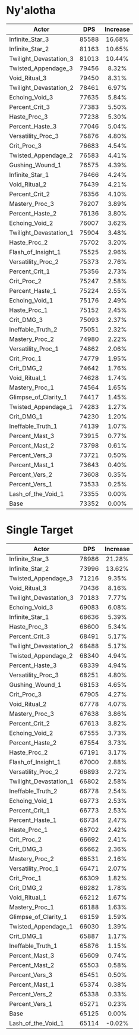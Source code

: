 # Ny'alotha
| Actor | DPS | Increase |
|---|:---:|:---:|
|Infinite_Star_3|85588|16.68%|
|Infinite_Star_2|81163|10.65%|
|Twilight_Devastation_3|81013|10.44%|
|Twisted_Appendage_3|79456|8.32%|
|Void_Ritual_3|79450|8.31%|
|Twilight_Devastation_2|78461|6.97%|
|Echoing_Void_3|77635|5.84%|
|Percent_Crit_3|77383|5.50%|
|Haste_Proc_3|77238|5.30%|
|Percent_Haste_3|77046|5.04%|
|Versatility_Proc_3|76876|4.80%|
|Crit_Proc_3|76683|4.54%|
|Twisted_Appendage_2|76583|4.41%|
|Gushing_Wound_1|76575|4.39%|
|Infinite_Star_1|76466|4.24%|
|Void_Ritual_2|76439|4.21%|
|Percent_Crit_2|76356|4.10%|
|Mastery_Proc_3|76207|3.89%|
|Percent_Haste_2|76136|3.80%|
|Echoing_Void_2|76007|3.62%|
|Twilight_Devastation_1|75904|3.48%|
|Haste_Proc_2|75702|3.20%|
|Flash_of_Insight_1|75525|2.96%|
|Versatility_Proc_2|75373|2.76%|
|Percent_Crit_1|75356|2.73%|
|Crit_Proc_2|75247|2.58%|
|Percent_Haste_1|75224|2.55%|
|Echoing_Void_1|75176|2.49%|
|Haste_Proc_1|75152|2.45%|
|Crit_DMG_3|75093|2.37%|
|Ineffable_Truth_2|75051|2.32%|
|Mastery_Proc_2|74980|2.22%|
|Versatility_Proc_1|74862|2.06%|
|Crit_Proc_1|74779|1.95%|
|Crit_DMG_2|74642|1.76%|
|Void_Ritual_1|74628|1.74%|
|Mastery_Proc_1|74564|1.65%|
|Glimpse_of_Clarity_1|74417|1.45%|
|Twisted_Appendage_1|74283|1.27%|
|Crit_DMG_1|74230|1.20%|
|Ineffable_Truth_1|74139|1.07%|
|Percent_Mast_3|73915|0.77%|
|Percent_Mast_2|73798|0.61%|
|Percent_Vers_3|73721|0.50%|
|Percent_Mast_1|73643|0.40%|
|Percent_Vers_2|73608|0.35%|
|Percent_Vers_1|73533|0.25%|
|Lash_of_the_Void_1|73355|0.00%|
|Base|73352|0.00%|

# Single Target
| Actor | DPS | Increase |
|---|:---:|:---:|
|Infinite_Star_3|78986|21.28%|
|Infinite_Star_2|73996|13.62%|
|Twisted_Appendage_3|71216|9.35%|
|Void_Ritual_3|70436|8.16%|
|Twilight_Devastation_3|70183|7.77%|
|Echoing_Void_3|69083|6.08%|
|Infinite_Star_1|68636|5.39%|
|Haste_Proc_3|68600|5.34%|
|Percent_Crit_3|68491|5.17%|
|Twilight_Devastation_2|68488|5.17%|
|Twisted_Appendage_2|68340|4.94%|
|Percent_Haste_3|68339|4.94%|
|Versatility_Proc_3|68251|4.80%|
|Gushing_Wound_1|68153|4.65%|
|Crit_Proc_3|67905|4.27%|
|Void_Ritual_2|67778|4.07%|
|Mastery_Proc_3|67638|3.86%|
|Percent_Crit_2|67613|3.82%|
|Echoing_Void_2|67555|3.73%|
|Percent_Haste_2|67554|3.73%|
|Haste_Proc_2|67191|3.17%|
|Flash_of_Insight_1|67000|2.88%|
|Versatility_Proc_2|66893|2.72%|
|Twilight_Devastation_1|66802|2.58%|
|Ineffable_Truth_2|66778|2.54%|
|Echoing_Void_1|66773|2.53%|
|Percent_Crit_1|66773|2.53%|
|Percent_Haste_1|66734|2.47%|
|Haste_Proc_1|66702|2.42%|
|Crit_Proc_2|66692|2.41%|
|Crit_DMG_3|66662|2.36%|
|Mastery_Proc_2|66531|2.16%|
|Versatility_Proc_1|66471|2.07%|
|Crit_Proc_1|66309|1.82%|
|Crit_DMG_2|66282|1.78%|
|Void_Ritual_1|66212|1.67%|
|Mastery_Proc_1|66188|1.63%|
|Glimpse_of_Clarity_1|66159|1.59%|
|Twisted_Appendage_1|66030|1.39%|
|Crit_DMG_1|65887|1.17%|
|Ineffable_Truth_1|65876|1.15%|
|Percent_Mast_3|65609|0.74%|
|Percent_Mast_2|65503|0.58%|
|Percent_Vers_3|65451|0.50%|
|Percent_Mast_1|65374|0.38%|
|Percent_Vers_2|65338|0.33%|
|Percent_Vers_1|65271|0.23%|
|Base|65125|0.00%|
|Lash_of_the_Void_1|65114|-0.02%|
